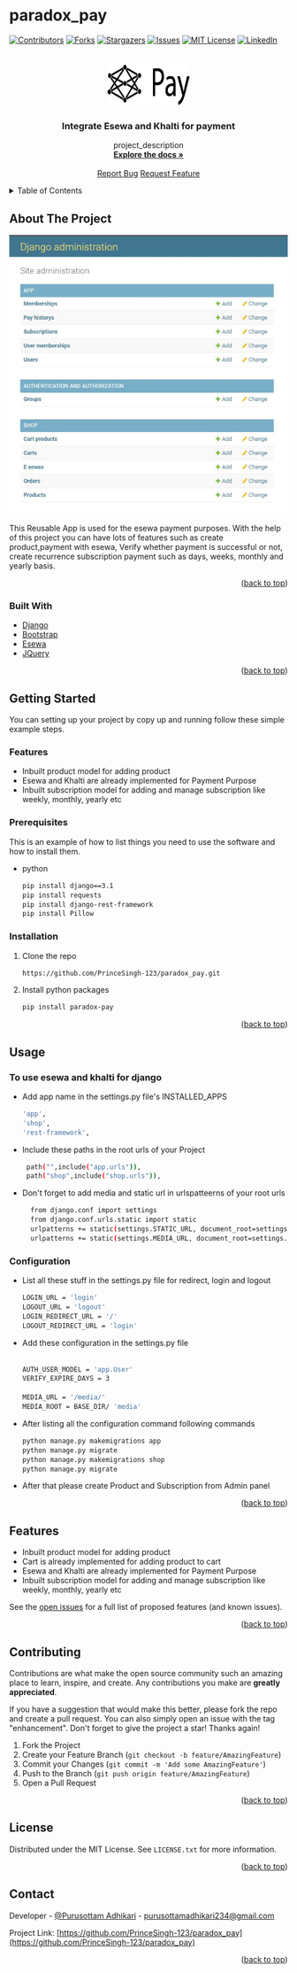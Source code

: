 # paradox_pay
<div id="top"></div>
<!--
*** Thanks for checking out the Best-README-Template. If you have a suggestion
*** that would make this better, please fork the repo and create a pull request
*** or simply open an issue with the tag "enhancement".
*** Don't forget to give the project a star!
*** Thanks again! Now go create something AMAZING! :D
-->



<!-- PROJECT SHIELDS -->
<!--
*** I'm using markdown "reference style" links for readability.
*** Reference links are enclosed in brackets [ ] instead of parentheses ( ).
*** See the bottom of this document for the declaration of the reference variables
*** for contributors-url, forks-url, etc. This is an optional, concise syntax you may use.
*** https://www.markdownguide.org/basic-syntax/#reference-style-links
-->
[![Contributors][contributors-shield]][contributors-url]
[![Forks][forks-shield]][forks-url]
[![Stargazers][stars-shield]][stars-url]
[![Issues][issues-shield]][issues-url]
[![MIT License][license-shield]][license-url]
[![LinkedIn][linkedin-shield]][linkedin-url]



<!-- PROJECT LOGO -->
<br />
<div align="center">
  <a href="https://github.com/github_username/repo_name">
    <img src="images/djesewa.png" alt="Logo" width="150" height="80">
  </a>

<h3 align="center">Integrate Esewa and Khalti for payment</h3>

  <p align="center">
    project_description
    <br />
    <!-- <a href="https://github.com/github_username/repo_name"><strong>Explore the docs Â»</strong></a>
    <br />
    <br />
    <a href="https://github.com/github_username/repo_name">View Demo</a>
    Â·
    <a href="https://github.com/github_username/repo_name/issues">Report Bug</a>
    Â·
    <a href="https://github.com/github_username/repo_name/issues">Request Feature</a> -->
    <a href="#"><strong>Explore the docs »</strong></a>
    <br />
    <br />
    <a href="#">Report Bug</a>
    <a href="#">Request Feature</a>
  </p>
</div>



<!-- TABLE OF CONTENTS -->
<details>
  <summary>Table of Contents</summary>
  <ol>
    <li>
      <a href="#about-the-project">About The Project</a>
      <ul>
        <li><a href="#built-with">Built With</a></li>
      </ul>
    </li>
    <li>
      <a href="#getting-started">Getting Started</a>
      <ul>
        <li><a href="#prerequisites">Prerequisites</a></li>
        <li><a href="#installation">Installation</a></li>
      </ul>
    </li>
    <li><a href="#usage">Usage</a></li>
    <li><a href="#features">Features</a></li>
    <li><a href="#contributing">Contributing</a></li>
    <li><a href="#license">License</a></li>
    <li><a href="#contact">Contact</a></li>
     
  </ol>
</details>



<!-- ABOUT THE PROJECT -->
## About The Project

[![Product Name Screen Shot][product-screenshot]](https://example.com)

 
This Reusable App is used for the esewa payment purposes. With the help of this project you can have lots of features 
such as create product,payment with esewa, Verify whether payment is successful or not, create recurrence subscription payment such as days, weeks, monthly and yearly basis.

<p align="right">(<a href="#top">back to top</a>)</p>



### Built With

* [Django](https://www.djangoproject.com/)
* [Bootstrap](https://getbootstrap.com)
* [Esewa](https://esewa.com.np/)
* [JQuery](https://jquery.com)

<p align="right">(<a href="#top">back to top</a>)</p>



<!-- GETTING STARTED -->
## Getting Started

You can setting up your project by  copy up and running follow these simple example steps.

### Features
* Inbuilt product model for adding product
* Esewa and Khalti are already implemented for Payment Purpose
* Inbuilt subscription model for adding and manage subscription like  weekly, monthly, yearly etc



### Prerequisites

This is an example of how to list things you need to use the software and how to install them.
* python
  ```sh
  pip install django==3.1
  pip install requests
  pip install django-rest-framework
  pip install Pillow
  ```

### Installation


1. Clone the repo
   ```sh
   https://github.com/PrinceSingh-123/paradox_pay.git
   ```
2. Install python packages
   ```sh
   pip install paradox-pay
   ```
 

<p align="right">(<a href="#top">back to top</a>)</p>



<!-- USAGE EXAMPLES -->
## Usage

### To use esewa and khalti for django
* Add app name in the settings.py file's INSTALLED_APPS
  ```sh
  'app',
  'shop',
  'rest-framework',
  ```
* Include these paths in the root urls of your Project
  ```sh
   path("",include("app.urls")),
   path("shop",include("shop.urls")),
   ```
* Don't forget to add media and static url in urlspatteerns of your root urls
  ```sh
    from django.conf import settings
    from django.conf.urls.static import static
    urlpatterns += static(settings.STATIC_URL, document_root=settings.STATIC_ROOT)
    urlpatterns += static(settings.MEDIA_URL, document_root=settings.MEDIA_ROOT)
    ```


### Configuration

* List all these stuff in the settings.py file for redirect, login  and logout
  ```sh
  LOGIN_URL = 'login'
  LOGOUT_URL = 'logout'
  LOGIN_REDIRECT_URL = '/'
  LOGOUT_REDIRECT_URL = 'login'
  ```
* Add these configuration in the settings.py file
  ```sh

  AUTH_USER_MODEL = 'app.User'
  VERIFY_EXPIRE_DAYS = 3

  MEDIA_URL = '/media/'
  MEDIA_ROOT = BASE_DIR/ 'media'


  ```

* After listing all the configuration command following commands 
  ```sh
  python manage.py makemigrations app
  python manage.py migrate
  python manage.py makemigrations shop
  python manage.py migrate
  ```

* After that please create  Product and Subscription from Admin panel





<!-- _For more examples, please refer to the [Documentation](https://example.com)_ -->

<p align="right">(<a href="#top">back to top</a>)</p>



<!-- Features -->
## Features

* Inbuilt product model for adding product
* Cart is already implemented for adding product to cart
* Esewa and Khalti are already implemented for Payment Purpose
* Inbuilt subscription model for adding and manage subscription like  weekly, monthly, yearly etc




     

See the [open issues](https://github.com/PrinceSingh-123/paradox_pay/issues) for a full list of proposed features (and known issues).

<p align="right">(<a href="#top">back to top</a>)</p>



<!-- CONTRIBUTING -->
## Contributing

Contributions are what make the open source community such an amazing place to learn, inspire, and create. Any contributions you make are **greatly appreciated**.

If you have a suggestion that would make this better, please fork the repo and create a pull request. You can also simply open an issue with the tag "enhancement".
Don't forget to give the project a star! Thanks again!

1. Fork the Project
2. Create your Feature Branch (`git checkout -b feature/AmazingFeature`)
3. Commit your Changes (`git commit -m 'Add some AmazingFeature'`)
4. Push to the Branch (`git push origin feature/AmazingFeature`)
5. Open a Pull Request

<p align="right">(<a href="#top">back to top</a>)</p>



<!-- LICENSE -->
## License

Distributed under the MIT License. See `LICENSE.txt` for more information.

<p align="right">(<a href="#top">back to top</a>)</p>



<!-- CONTACT -->
## Contact

Developer - [@Purusottam Adhikari](https://www.linkedin.com/in/purusottam-adhikari/) - purusottamadhikari234@gmail.com

Project Link: [https://github.com/PrinceSingh-123/paradox_pay](https://github.com/PrinceSingh-123/paradox_pay)

<p align="right">(<a href="#top">back to top</a>)</p>



<!-- MARKDOWN LINKS & IMAGES -->
<!-- https://www.markdownguide.org/basic-syntax/#reference-style-links -->
[contributors-shield]: https://img.shields.io/github/contributors/PrinceSingh-123/paradox_pay?style=for-the-badge
[contributors-url]: https://github.com/PrinceSingh-123/paradox_payment/graphs/contributors
[forks-shield]: https://img.shields.io/github/forks/PrinceSingh-123/paradox_pay?style=for-the-badge
[forks-url]: https://github.com/PrinceSingh-123/paradox_pay/network
[stars-shield]: https://img.shields.io/github/stars/PrinceSingh-123/paradox_pay?style=for-the-badge
[stars-url]: https://github.com/PrinceSingh-123/paradox_pay/stargazers
[issues-shield]: https://img.shields.io/github/issues/PrinceSingh-123/paradox_pay?style=for-the-badge
[issues-url]: https://github.com/PrinceSingh-123/paradox_pay/issues
[license-shield]: https://img.shields.io/github/license/PrinceSingh-123/paradox_pay?style=for-the-badge
[license-url]: https://github.com/PrinceSingh-123/paradox_pay/blob/main/LICENSE.txt
[linkedin-shield]: https://img.shields.io/badge/-LinkedIn-black.svg?style=for-the-badge&logo=linkedin&colorB=555
[linkedin-url]: https://www.linkedin.com/in/purusottam-adhikari/
[product-screenshot]: images/admin.jpg



